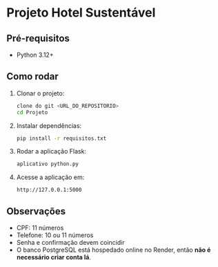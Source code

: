 # Projeto Hotel Sustentável

## Pré-requisitos

- Python 3.12+

## Como rodar

1. Clonar o projeto:  
    ```bash
    clone do git <URL_DO_REPOSITORIO>
    cd Projeto
    ```

2. Instalar dependências:  
    ```bash
    pip install -r requisitos.txt
    ```

3. Rodar a aplicação Flask:  
    ```bash
    aplicativo python.py
    ```

4. Acesse a aplicação em:  
    ```
    http://127.0.0.1:5000
    ```

## Observações

- CPF: 11 números  
- Telefone: 10 ou 11 números  
- Senha e confirmação devem coincidir  
- O banco PostgreSQL está hospedado online no Render, então **não é necessário criar conta lá**.